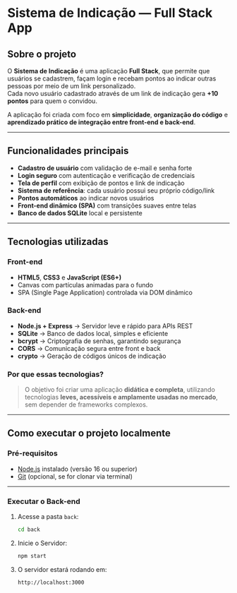 #  Sistema de Indicação — Full Stack App

##  Sobre o projeto  
O **Sistema de Indicação** é uma aplicação **Full Stack**, que permite que usuários se cadastrem, façam login e recebam pontos ao indicar outras pessoas por meio de um link personalizado.  
Cada novo usuário cadastrado através de um link de indicação gera **+10 pontos** para quem o convidou.  

A aplicação foi criada com foco em **simplicidade**, **organização do código** e **aprendizado prático de integração entre front-end e back-end**.

---

##  Funcionalidades principais

-  **Cadastro de usuário** com validação de e-mail e senha forte  
-  **Login seguro** com autenticação e verificação de credenciais  
-  **Tela de perfil** com exibição de pontos e link de indicação  
-  **Sistema de referência**: cada usuário possui seu próprio código/link  
-  **Pontos automáticos** ao indicar novos usuários  
-  **Front-end dinâmico (SPA)** com transições suaves entre telas  
-  **Banco de dados SQLite** local e persistente  

---

##  Tecnologias utilizadas

### **Front-end**
- **HTML5**, **CSS3** e **JavaScript (ES6+)**  
- Canvas com partículas animadas para o fundo  
- SPA (Single Page Application) controlada via DOM dinâmico  

### **Back-end**
- **Node.js + Express** → Servidor leve e rápido para APIs REST  
- **SQLite** → Banco de dados local, simples e eficiente  
- **bcrypt** → Criptografia de senhas, garantindo segurança  
- **CORS** → Comunicação segura entre front e back  
- **crypto** → Geração de códigos únicos de indicação  

### **Por que essas tecnologias?**
> O objetivo foi criar uma aplicação **didática e completa**, utilizando tecnologias **leves, acessíveis e amplamente usadas no mercado**, sem depender de frameworks complexos.

---

##  Como executar o projeto localmente

###  Pré-requisitos
- [Node.js](https://nodejs.org/) instalado (versão 16 ou superior)
- [Git](https://git-scm.com/) (opcional, se for clonar via terminal)

---

###  Executar o **Back-end**

1. Acesse a pasta `back`:
   ```bash
   cd back

2. Inicie o Servidor:
   ```bash
   npm start

3. O servidor estará rodando em:
   ```arduíno
   http://localhost:3000   
